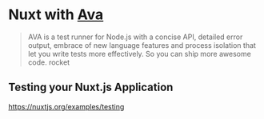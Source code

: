# Nuxt with [Ava](https://github.com/avajs/ava)

> AVA is a test runner for Node.js with a concise API, detailed error output, embrace of new language features and process isolation that let you write tests more effectively. So you can ship more awesome code. rocket

## Testing your Nuxt.js Application

https://nuxtjs.org/examples/testing
